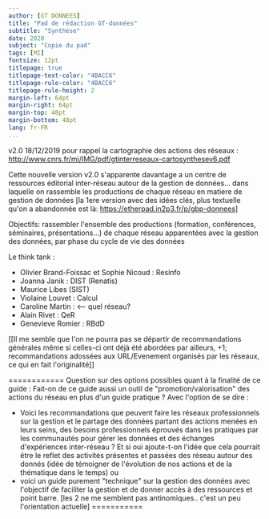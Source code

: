 ```yaml
---
author: [GT DONNEES]
title: "Pad de rédaction GT-données"
subtitle: "Synthèse"
date: 2020
subject: "Copie du pad"
tags: [MI]
fontsize: 12pt
titlepage: true
titlepage-text-color: "4BACC6"
titlepage-rule-color: "4BACC6"
titlepage-rule-height: 2
margin-left: 64pt
margin-right: 64pt
margin-top: 48pt
margin-bottom: 48pt
lang: fr-FR
...
```


v2.0  18/12/2019
pour rappel la cartographie des actions des réseaux : http://www.cnrs.fr/mi/IMG/pdf/gtinterreseaux-cartosynthesev6.pdf

Cette nouvelle version v2.0 s'apparente davantage a un centre de ressources éditorial inter-réseau autour de la gestion de données...
dans laquelle on rassemble les productions de chaque réseau en matiere de gestion de données
[la 1ere version avec des idées clés, plus textuelle qu'on a abandonnée est là: https://etherpad.in2p3.fr/p/gbp-donnees]

Objectifs: 
    rassembler l'ensemble des productions (formation, conférences, séminaires, présentations...) de chaque réseau apparentées avec la gestion des données, par phase du cycle de vie des données

Le think tank :
- Olivier Brand-Foissac et Sophie Nicoud : Resinfo
- Joanna Janik : DIST (Renatis)
- Maurice Libes (SIST)
- Violaine Louvet : Calcul
- Caroline Martin :  <-- quel réseau?
- Alain Rivet : QeR
- Genevieve Romier : RBdD

[[Il me semble que l'on ne pourra pas se départir de recommandations générales même si celles-ci ont déjà été abordées par ailleurs, 
+1;  recommandations adossées aux URL/Evenement organisés par les réseaux, ce qui en fait l'originalité]]


============
Question sur des options possibles quant à la finalité de ce guide  : Fait-on de ce guide aussi  un outil de "promotion/valorisation" des actions du réseau en plus d'un guide pratique ? Avec l'option de se dire :
   -  Voici les recommandations que peuvent faire les réseaux professionnels sur la gestion et le partage des données partant des actions menées en leurs seins, des besoins professionnels éprouvés dans les pratiques par les communautés pour gérer les données  et des échanges d'expériences inter-réseau ? Et si oui ajoute-t-on l'idée que cela pourrait être le reflet des activités présentes et passées des réseau autour des donnés (idée de témoigner de l'évolution de nos actions et de la thématique dans le temps)
   ou 
   - voici un guide purement "technique" sur la gestion des données avec l'objectif de faciliter la gestion et de donner accès à des ressources et point barre.
   [les 2 ne me semblent pas antinomiques.. c'est un peu l'orientation actuelle]
   ===========

